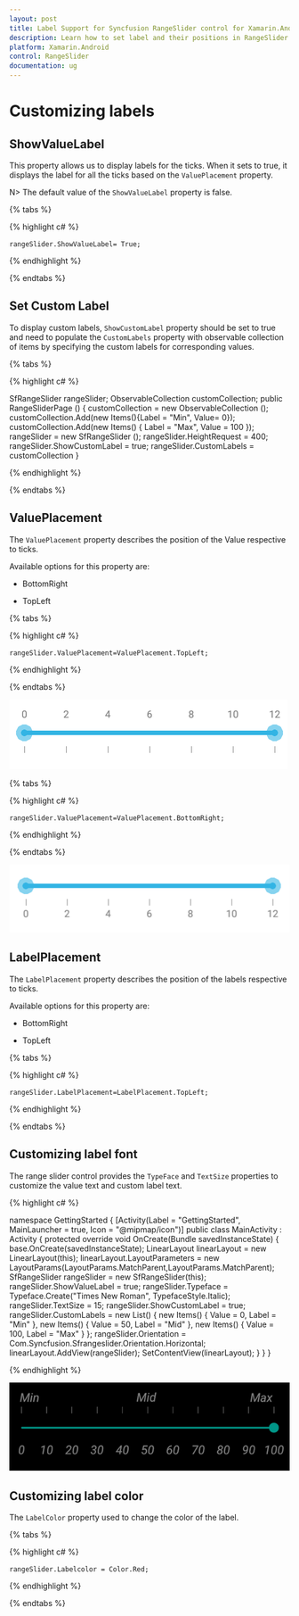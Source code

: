 ```yaml
---
layout: post
title: Label Support for Syncfusion RangeSlider control for Xamarin.Android
description: Learn how to set label and their positions in RangeSlider control
platform: Xamarin.Android
control: RangeSlider
documentation: ug
---
```


# Customizing labels

## ShowValueLabel

This property allows us to display labels for the ticks. When it sets to true, it displays the label for all the ticks based on the `ValuePlacement` property.

N> The default value of the `ShowValueLabel` property is false.

{% tabs %}

{% highlight c# %}

	rangeSlider.ShowValueLabel= True;

{% endhighlight %}

{% endtabs %}

## Set Custom Label

To display custom labels, `ShowCustomLabel` property should be set to true and need to populate the `CustomLabels` property with observable collection of items by specifying the custom labels for corresponding values.

{% tabs %}

{% highlight c# %}
	
SfRangeSlider rangeSlider; 
ObservableCollection<Items>  customCollection;
public RangeSliderPage ()
{
      customCollection = new ObservableCollection<Items> ();
      customCollection.Add(new Items(){Label = "Min", Value= 0});
      customCollection.Add(new Items() { Label = "Max", Value = 100 });
      rangeSlider = new SfRangeSlider ();
      rangeSlider.HeightRequest = 400;
      rangeSlider.ShowCustomLabel = true;
      rangeSlider.CustomLabels = customCollection
}

{% endhighlight %}

{% endtabs %}


## ValuePlacement

The `ValuePlacement` property describes the position of the Value respective to ticks. 

Available options for this property are:

* BottomRight

* TopLeft

{% tabs %}

{% highlight c# %}

	rangeSlider.ValuePlacement=ValuePlacement.TopLeft;

{% endhighlight %}

{% endtabs %}

![SfRangeSlider Value Placement in Xamarin.Android ](images/value-TopLeft.png)

{% tabs %}

{% highlight c# %}

	rangeSlider.ValuePlacement=ValuePlacement.BottomRight;

{% endhighlight %}

{% endtabs %}

![Value Placement BottomRight in Xamarin.Android](images/Value-BottomRight.png)

## LabelPlacement

The `LabelPlacement` property describes the position of the labels respective to ticks. 

Available options for this property are:

* BottomRight

* TopLeft

{% tabs %}

{% highlight c# %}

	rangeSlider.LabelPlacement=LabelPlacement.TopLeft;

{% endhighlight %}

{% endtabs %}

## Customizing label font

The range slider control provides the `TypeFace` and `TextSize` properties to customize the value text and custom label text.

{% highlight c# %}

namespace GettingStarted
{
      [Activity(Label = "GettingStarted", MainLauncher = true, Icon = "@mipmap/icon")]
      public class MainActivity : Activity
      {
            protected override void OnCreate(Bundle savedInstanceState)
            {
                  base.OnCreate(savedInstanceState);
                  LinearLayout linearLayout = new LinearLayout(this);
                  linearLayout.LayoutParameters = new LayoutParams(LayoutParams.MatchParent,LayoutParams.MatchParent);
                  SfRangeSlider rangeSlider = new SfRangeSlider(this);
                  rangeSlider.ShowValueLabel = true;
                  rangeSlider.Typeface = Typeface.Create("Times New Roman", TypefaceStyle.Italic);
                  rangeSlider.TextSize = 15;
                  rangeSlider.ShowCustomLabel = true;
                  rangeSlider.CustomLabels = new List<Items>()
                  {
                        new Items() { Value = 0, Label = "Min" },
                        new Items() { Value = 50, Label = "Mid" },
                        new Items() { Value = 100, Label = "Max" }
                  };
                  rangeSlider.Orientation = Com.Syncfusion.Sfrangeslider.Orientation.Horizontal;
                  linearLayout.AddView(rangeSlider);
                  SetContentView(linearLayout);
            }
      }
}


{% endhighlight %}

![Customizing label fontin Xamarin.Android](images/FontItalicCustom.png)

## Customizing label color

The `LabelColor` property used to change the color of the label.

{% tabs %}

{% highlight c# %}

	rangeSlider.Labelcolor = Color.Red;

{% endhighlight %}

{% endtabs %}

